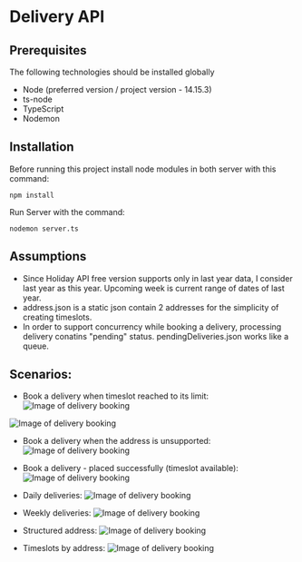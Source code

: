 # Delivery API

## Prerequisites
The following technologies should be installed globally
* Node (preferred version / project version - 14.15.3)
* ts-node
* TypeScript
* Nodemon 


## Installation

Before running this project install node modules in both server with this command:

```
npm install
```

Run Server with the command:

```
nodemon server.ts
```

## Assumptions
* Since Holiday API free version supports only in last year data, I consider last year as this year. Upcoming week is current range of dates of last year.
* address.json is a static json contain 2 addresses for the simplicity of creating timeslots.
* In order to support concurrency while booking a delivery, processing delivery conatins "pending" status. pendingDeliveries.json works like a queue.


## Scenarios:
* Book a delivery when timeslot reached to its limit:
![Image of delivery booking](https://i.ibb.co/74TFN4w/delivery.png)

![Image of delivery booking](https://i.ibb.co/hV1zqCk/delivery2.png)

* Book a delivery when the address is unsupported: 
![Image of delivery booking](https://i.ibb.co/ZNy0rdL/delivery3.png)

* Book a delivery - placed successfully (timeslot available):
![Image of delivery booking](https://i.ibb.co/4PnXxVB/delivery4.png)

* Daily deliveries:
![Image of delivery booking](https://i.ibb.co/YTbzV53/delivery5.png)


* Weekly deliveries:
![Image of delivery booking](https://i.ibb.co/bLX5TnG/delivery6.png)

* Structured address:
![Image of delivery booking](https://i.ibb.co/Xy2zdSz/timeslots1.png)

* Timeslots by address:
![Image of delivery booking](https://i.ibb.co/7yZFm9t/timeslots2.png)





